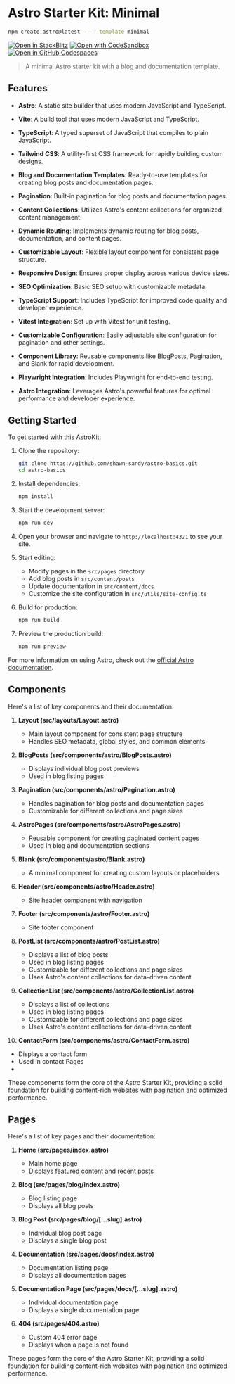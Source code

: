 # Astro Starter Kit: Minimal
```sh
npm create astro@latest -- --template minimal

```

[![Open in StackBlitz](https://developer.stackblitz.com/img/open_in_stackblitz.svg)](https://stackblitz.com/github/withastro/astro/tree/latest/examples/minimal)
[![Open with CodeSandbox](https://assets.codesandbox.io/github/button-edit-lime.svg)](https://github.com/shawn-sandy/astro-basics)
[![Open in GitHub Codespaces](https://github.com/codespaces/badge.svg)](https://github.com/shawn-sandy/astro-basics)

> A minimal Astro starter kit with a blog and documentation template.

## Features

- **Astro**: A static site builder that uses modern JavaScript and TypeScript.
- **Vite**: A build tool that uses modern JavaScript and TypeScript.
- **TypeScript**: A typed superset of JavaScript that compiles to plain JavaScript.
- **Tailwind CSS**: A utility-first CSS framework for rapidly building custom designs.

- **Blog and Documentation Templates**: Ready-to-use templates for creating blog posts and documentation pages.
- **Pagination**: Built-in pagination for blog posts and documentation pages.
- **Content Collections**: Utilizes Astro's content collections for organized content management.
- **Dynamic Routing**: Implements dynamic routing for blog posts, documentation, and content pages.
- **Customizable Layout**: Flexible layout component for consistent page structure.
- **Responsive Design**: Ensures proper display across various device sizes.
- **SEO Optimization**: Basic SEO setup with customizable metadata.
- **TypeScript Support**: Includes TypeScript for improved code quality and developer experience.
- **Vitest Integration**: Set up with Vitest for unit testing.
- **Customizable Configuration**: Easily adjustable site configuration for pagination and other settings.
- **Component Library**: Reusable components like BlogPosts, Pagination, and Blank for rapid development.
- **Playwright Integration**: Includes Playwright for end-to-end testing.
- **Astro Integration**: Leverages Astro's powerful features for optimal performance and developer experience.

## Getting Started

To get started with this AstroKit:

1. Clone the repository:
   ```sh
   git clone https://github.com/shawn-sandy/astro-basics.git
   cd astro-basics
   ```

2. Install dependencies:
   ```sh
   npm install
   ```

3. Start the development server:
   ```sh
   npm run dev
   ```

4. Open your browser and navigate to `http://localhost:4321` to see your site.

5. Start editing:
   - Modify pages in the `src/pages` directory
   - Add blog posts in `src/content/posts`
   - Update documentation in `src/content/docs`
   - Customize the site configuration in `src/utils/site-config.ts`

6. Build for production:
   ```sh
   npm run build
   ```

7. Preview the production build:
   ```sh
   npm run preview
   ```

For more information on using Astro, check out the [official Astro documentation](https://docs.astro.build).

## Components

Here's a list of key components and their documentation:

1. **Layout (src/layouts/Layout.astro)**
   - Main layout component for consistent page structure
   - Handles SEO metadata, global styles, and common elements

2. **BlogPosts (src/components/astro/BlogPosts.astro)**
   - Displays individual blog post previews
   - Used in blog listing pages

3. **Pagination (src/components/astro/Pagination.astro)**
   - Handles pagination for blog posts and documentation pages
   - Customizable for different collections and page sizes

4. **AstroPages (src/components/astro/AstroPages.astro)**
   - Reusable component for creating paginated content pages
   - Used in blog and documentation sections

5. **Blank (src/components/astro/Blank.astro)**
   - A minimal component for creating custom layouts or placeholders

6. **Header (src/components/astro/Header.astro)**
   - Site header component with navigation

7. **Footer (src/components/astro/Footer.astro)**
   - Site footer component

8. **PostList (src/components/astro/PostList.astro)**
   - Displays a list of blog posts
   - Used in blog listing pages
   - Customizable for different collections and page sizes
   - Uses Astro's content collections for data-driven content
9. **CollectionList (src/components/astro/CollectionList.astro)**
   - Displays a list of collections
   - Used in blog listing pages
   - Customizable for different collections and page sizes
   - Uses Astro's content collections for data-driven content
10. **ContactForm (src/components/astro/ContactForm.astro)**
   - Displays a contact form
   - Used in contact Pages
   - 

These components form the core of the Astro Starter Kit, providing a solid foundation for building content-rich websites with pagination and optimized performance.

## Pages

Here's a list of key pages and their documentation:

1. **Home (src/pages/index.astro)**
   - Main home page
   - Displays featured content and recent posts

2. **Blog (src/pages/blog/index.astro)**
   - Blog listing page
   - Displays all blog posts

3. **Blog Post (src/pages/blog/[...slug].astro)**
   - Individual blog post page
   - Displays a single blog post

4. **Documentation (src/pages/docs/index.astro)**
   - Documentation listing page
   - Displays all documentation pages

5. **Documentation Page (src/pages/docs/[...slug].astro)**
   - Individual documentation page
   - Displays a single documentation page

6. **404 (src/pages/404.astro)**
   - Custom 404 error page
   - Displays when a page is not found

These pages form the core of the Astro Starter Kit, providing a solid foundation for building content-rich websites with pagination and optimized performance.
